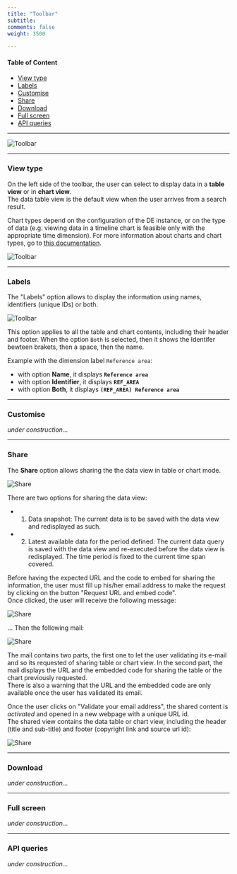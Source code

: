 ```yaml
---
title: "Toolbar"
subtitle: 
comments: false
weight: 3500

---
```


#### Table of Content
- [View type](#view-type)
- [Labels](#labels)
- [Customise](#customise)
- [Share](#share)
- [Download](#download)
- [Full screen](#full-screen)
- [API queries](#api-queries)

---

![Toolbar](/images/de-toolbar1.png)

---

### View type
On the left side of the toolbar, the user can select to display data in a **table view** or in **chart view**.  
The data table view is the default view when the user arrives from a search result.  

Chart types depend on the configuration of the DE instance, or on the type of data (e.g. viewing data in a timeline chart is feasible only with the appropriate time dimension). For more information about charts and chart types, go to [this documentation](https://sis-cc.gitlab.io/dotstatsuite-documentation/using-de/viewing-data/charts/).

![Toolbar](/images/de-toolbar2.png)

---

### Labels
The "Labels" option allows to display the information using names, identifiers (unique IDs) or both.  

![Toolbar](/images/de-toolbar3.png)

This option applies to all the table and chart contents, including their header and footer. When the option `Both` is selected, then it shows the Identifer bewteen brakets, then a space, then the name.  

Example with the dimension label `Reference area`:
* with option **Name**, it displays **`Reference area`**
* with option **Identifier**, it displays **`REF_AREA`**
* with option **Both**, it displays **`(REF_AREA) Reference area`** 

---

### Customise
*under construction...*

---

### Share
The **Share** option allows sharing the the data view in table or chart mode.

![Share](/images/de-share1.png)

There are two options for sharing the data view:
* 1) Data snapshot: The current data is to be saved with the data view and redisplayed as such.
* 2) Latest available data for the period defined: The current data query is saved with the data view and re-executed before the data view is redisplayed. The time period is fixed to the current time span covered.

Before having the expected URL and the code to embed for sharing the information, the user must fill up his/her email address to make the request by clicking on the button "Request URL and embed code".  
Once clicked, the user will receive the following message:

![Share](/images/de-share2.png)

... Then the following mail:

![Share](/images/de-share3.png)

The mail contains two parts, the first one to let the user validating its e-mail and so its requested of sharing table or chart view. In the second part, the mail displays the URL and the embedded code for sharing the table or the chart previously requested.  
There is also a warning that the URL and the embedded code are only available once the user has validated its email.

Once the user clicks on "Validate your email address", the shared content is *activated* and opened in a new webpage with a unique URL id.  
The shared view contains the data table or chart view, including the header (title and sub-title) and footer (copyright link and source url id):

![Share](/images/de-share4.png)

---

### Download
*under construction...*

---

### Full screen
*under construction...*

---

### API queries
*under construction...*
